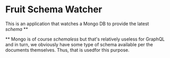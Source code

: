 # Fruit Schema Watcher

This is an application that watches a Mongo DB to provide the latest *schema* **

** Mongo is of course *schemaless* but that's relatively useless for GraphQL and in turn, we obviously have some type of schema available per the documents themselves. Thus, that is usedfor this purpose.